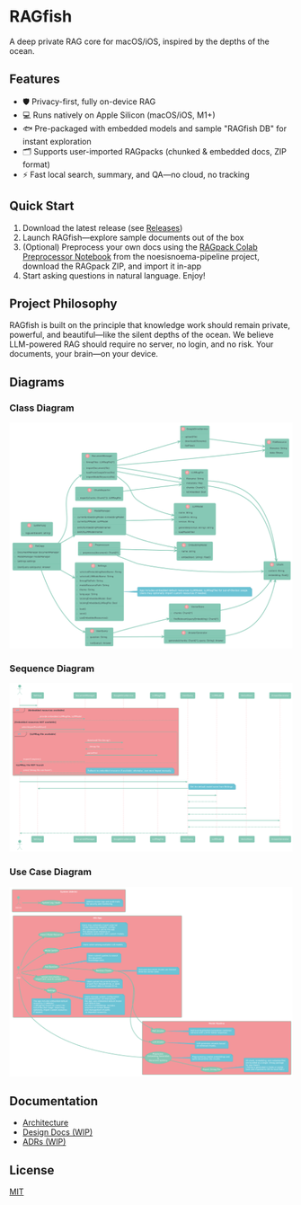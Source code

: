 # RAGfish

A deep private RAG core for macOS/iOS, inspired by the depths of the ocean.

## Features
- 🛡️ Privacy-first, fully on-device RAG
- 💻 Runs natively on Apple Silicon (macOS/iOS, M1+)
- 🐟 Pre-packaged with embedded models and sample "RAGfish DB" for instant exploration
- 🗂️ Supports user-imported RAGpacks (chunked & embedded docs, ZIP format)
- ⚡️ Fast local search, summary, and QA—no cloud, no tracking

## Quick Start
1. Download the latest release (see [Releases](https://github.com/raskolnikoff/ragfish/releases))
2. Launch RAGfish—explore sample documents out of the box
3. (Optional) Preprocess your own docs using the [RAGpack Colab Preprocessor Notebook](https://github.com/raskolnikoff/noesisnoema-pipeline/blob/main/notebooks/chunks_and_embeddings_colab.ipynb) from the noesisnoema-pipeline project, download the RAGpack ZIP, and import it in-app
4. Start asking questions in natural language. Enjoy!

## Project Philosophy

RAGfish is built on the principle that knowledge work should remain private, powerful, and beautiful—like the silent depths of the ocean. We believe LLM-powered RAG should require no server, no login, and no risk. Your documents, your brain—on your device.


## Diagrams

### Class Diagram
![Class Diagram](docs/assets/ClassDiagram.png)

### Sequence Diagram
![Sequence Diagram](docs/assets/SequenceDiagram.png)

### Use Case Diagram
![Use Case Diagram](docs/assets/UseCaseDiagram.png)

## Documentation
- [Architecture](./docs/architect/ARCHITECTURE.md)
- [Design Docs (WIP)](./docs/designs/)
- [ADRs (WIP)](./docs/adr/)

## License
[MIT](./LICENSE)